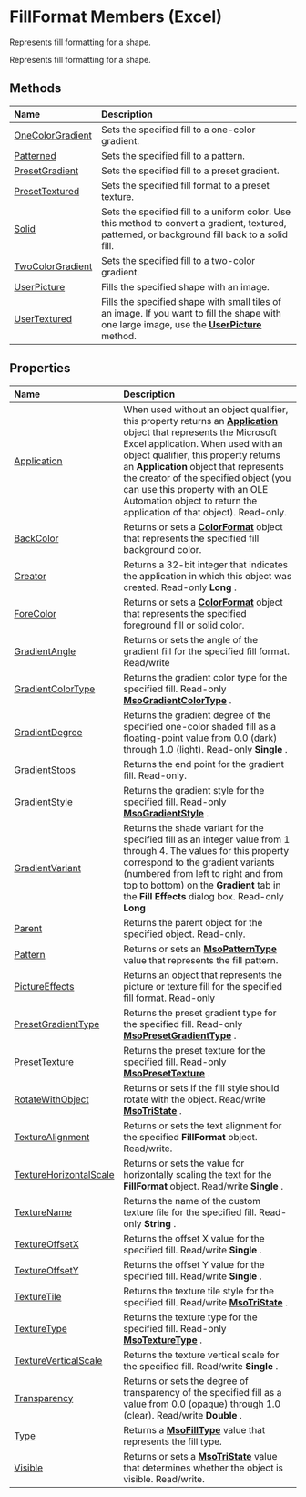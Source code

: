 
# FillFormat Members (Excel)
Represents fill formatting for a shape.

Represents fill formatting for a shape.


## Methods



|**Name**|**Description**|
|:-----|:-----|
|[OneColorGradient](dc44ddab-7aee-acd9-1008-1a9bbae13829.md)|Sets the specified fill to a one-color gradient.|
|[Patterned](661426fa-ede7-8f15-29ed-42c283e50799.md)|Sets the specified fill to a pattern.|
|[PresetGradient](0bcebb14-7f39-d20c-6701-76355c212f99.md)|Sets the specified fill to a preset gradient.|
|[PresetTextured](44661e53-9aee-7abd-6a6e-b6cb0a97ee2d.md)|Sets the specified fill format to a preset texture.|
|[Solid](5db7e000-7449-6bbc-192f-8b718ccffac6.md)|Sets the specified fill to a uniform color. Use this method to convert a gradient, textured, patterned, or background fill back to a solid fill.|
|[TwoColorGradient](52b66d42-3489-365a-7c9e-368c27f45488.md)|Sets the specified fill to a two-color gradient.|
|[UserPicture](2096768a-7836-8445-c959-73cf3672fd32.md)|Fills the specified shape with an image.|
|[UserTextured](8c8e7569-50e9-fec5-9c0e-195b26f9394c.md)|Fills the specified shape with small tiles of an image. If you want to fill the shape with one large image, use the  **[UserPicture](2096768a-7836-8445-c959-73cf3672fd32.md)** method.|

## Properties



|**Name**|**Description**|
|:-----|:-----|
|[Application](845678ab-b55a-9d69-2d18-64b085d221f8.md)|When used without an object qualifier, this property returns an  **[Application](19b73597-5cf9-4f56-8227-b5211f657f6f.md)** object that represents the Microsoft Excel application. When used with an object qualifier, this property returns an **Application** object that represents the creator of the specified object (you can use this property with an OLE Automation object to return the application of that object). Read-only.|
|[BackColor](2837c06d-5297-4de8-5e81-18515e3d321e.md)|Returns or sets a  **[ColorFormat](9bb6bc1f-9886-d290-a336-068f84cad1a9.md)** object that represents the specified fill background color.|
|[Creator](f4e02d6c-49b7-d837-c090-096975d8efb1.md)|Returns a 32-bit integer that indicates the application in which this object was created. Read-only  **Long** .|
|[ForeColor](e5ee9372-6737-e9aa-4d74-24991ae2007e.md)|Returns or sets a  **[ColorFormat](9bb6bc1f-9886-d290-a336-068f84cad1a9.md)** object that represents the specified foreground fill or solid color.|
|[GradientAngle](cc2b2d08-1411-f79f-806c-5f832a1ce715.md)|Returns or sets the angle of the gradient fill for the specified fill format. Read/write|
|[GradientColorType](f8652224-753c-5491-a190-5f50d3736be1.md)|Returns the gradient color type for the specified fill. Read-only  **[MsoGradientColorType](0940fc83-d089-8b1d-dcf1-73773d0e21c5.md)** .|
|[GradientDegree](46529845-6ee0-def7-8dac-bb459d6ed2f0.md)|Returns the gradient degree of the specified one-color shaded fill as a floating-point value from 0.0 (dark) through 1.0 (light). Read-only  **Single** .|
|[GradientStops](c7b3b8b5-f15c-4479-357d-71bbeed4c6e4.md)|Returns the end point for the gradient fill. Read-only.|
|[GradientStyle](f5c5da88-ee2a-5d1b-eb00-c85134c8f36b.md)|Returns the gradient style for the specified fill. Read-only  **[MsoGradientStyle](1f0e723f-293c-3646-fd77-da2c8842c71f.md)** .|
|[GradientVariant](00b43056-7d7e-4d5a-edb0-535062fda776.md)|Returns the shade variant for the specified fill as an integer value from 1 through 4. The values for this property correspond to the gradient variants (numbered from left to right and from top to bottom) on the  **Gradient** tab in the **Fill Effects** dialog box. Read-only **Long**|
|[Parent](6398c299-776a-3b69-7131-74ed43c79723.md)|Returns the parent object for the specified object. Read-only.|
|[Pattern](051e17ce-accd-13f4-edca-9860bc78197b.md)|Returns or sets an  **[MsoPatternType](b95a7e43-329f-b93b-3664-04d8f570c747.md)** value that represents the fill pattern.|
|[PictureEffects](bb5e8d9d-a878-c8c4-b198-ef7269f837f0.md)|Returns an object that represents the picture or texture fill for the specified fill format. Read-only|
|[PresetGradientType](e9cb1ba6-9c40-3fef-7014-68069be4da1f.md)|Returns the preset gradient type for the specified fill. Read-only  **[MsoPresetGradientType](d0ee19e7-bdd3-3102-61b4-dbb17d5c0363.md)** .|
|[PresetTexture](3ed8dc1b-f816-ece8-6238-44d5d8f51378.md)|Returns the preset texture for the specified fill. Read-only  **[MsoPresetTexture](fbbc897d-f5db-eb0d-20d9-f6b7e9bbcf4f.md)** .|
|[RotateWithObject](6bdd58ab-2e71-1e82-bb45-e98c77e9229b.md)|Returns or sets if the fill style should rotate with the object. Read/write  **[MsoTriState](2036cfc9-be7d-e05c-bec7-af05e3c3c515.md)** .|
|[TextureAlignment](a22b4256-15fd-5650-3e42-c6b0ecb10776.md)|Returns or sets the text alignment for the specified  **FillFormat** object. Read/write.|
|[TextureHorizontalScale](3203bf4e-1829-718d-cc7a-c80429fd4875.md)|Returns or sets the value for horizontally scaling the text for the  **FillFormat** object. Read/write **Single** .|
|[TextureName](9ef98f75-6407-010c-5c8f-44f3d236c04f.md)|Returns the name of the custom texture file for the specified fill. Read-only  **String** .|
|[TextureOffsetX](c2f8f9d1-815c-cadc-e21b-041cb0eeea3c.md)|Returns the offset X value for the specified fill. Read/write  **Single** .|
|[TextureOffsetY](dd8346ac-2f22-9240-d9b8-214c7eb47bff.md)|Returns the offset Y value for the specified fill. Read/write  **Single** .|
|[TextureTile](581322d3-0e54-c214-2f95-dc95e9961fab.md)|Returns the texture tile style for the specified fill. Read/write  **[MsoTriState](2036cfc9-be7d-e05c-bec7-af05e3c3c515.md)** .|
|[TextureType](9a39c34e-c19c-5539-b5ac-b624fe71e2e9.md)|Returns the texture type for the specified fill. Read-only  **[MsoTextureType](be7fdbb6-3684-fa23-f1d8-f0caac02754e.md)** .|
|[TextureVerticalScale](270d5d58-bf3d-033f-bdcb-30a5080bf9c7.md)|Returns the texture vertical scale for the specified fill. Read/write  **Single** .|
|[Transparency](60d34c04-09ac-03f7-9144-c4e165ee0511.md)|Returns or sets the degree of transparency of the specified fill as a value from 0.0 (opaque) through 1.0 (clear). Read/write  **Double** .|
|[Type](6542e486-e461-7b1d-fb2c-213bae93b279.md)|Returns a  **[MsoFillType](43dd4aa6-40bc-e798-674d-d016d582631f.md)** value that represents the fill type.|
|[Visible](fbe348c5-18a9-4a67-096a-6e6d9f6253c8.md)|Returns or sets a  **[MsoTriState](2036cfc9-be7d-e05c-bec7-af05e3c3c515.md)** value that determines whether the object is visible. Read/write.|
